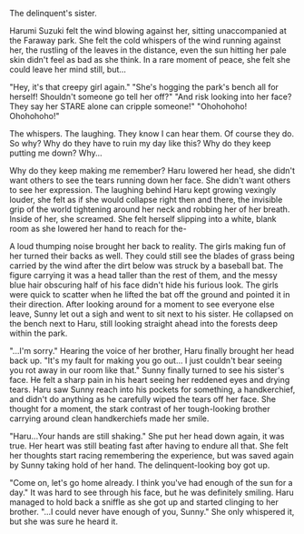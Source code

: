 The delinquent's sister.

Harumi Suzuki felt the wind blowing against her, sitting unaccompanied at the Faraway park. She felt the cold whispers of the wind running against her, the rustling of the leaves in the distance, even the sun hitting her pale skin didn't feel as bad as she think. In a rare moment of peace, she felt she could leave her mind still, but...

"Hey, it's that creepy girl again."
"She's hogging the park's bench all for herself! Shouldn't someone go tell her off?"
"And risk looking into her face? They say her STARE alone can cripple someone!"
"Ohohohoho! Ohohohoho!"

The whispers.
The laughing.
They know I can hear them. Of course they do. So why?
Why do they have to ruin my day like this?
Why do they keep putting me down?
Why...

Why do they keep making me remember?
Haru lowered her head, she didn't want others to see the tears running down her face. She didn't want others to see her expression.
The laughing behind Haru kept growing vexingly louder, she felt as if she would collapse right then and there, the invisible grip of the world tightening around her neck and robbing her of her breath. Inside of her, she screamed. She felt herself slipping into a white, blank room as she lowered her hand to reach for the-

A loud thumping noise brought her back to reality.
The girls making fun of her turned their backs as well. They could still see the blades of grass being carried by the wind after the dirt below was struck by a baseball bat. The figure carrying it was a head taller than the rest of them, and the messy blue hair obscuring half of his face didn't hide his furious look.
The girls were quick to scatter when he lifted the bat off the ground and pointed it in their direction. After looking around for a moment to see everyone else leave, Sunny let out a sigh and went to sit next to his sister.
He collapsed on the bench next to Haru, still looking straight ahead into the forests deep within the park.

"...I'm sorry."
Hearing the voice of her brother, Haru finally brought her head back up.
"It's my fault for making you go out... I just couldn't bear seeing you rot away in our room like that."
Sunny finally turned to see his sister's face. He felt a sharp pain in his heart seeing her reddened eyes and drying tears. Haru saw Sunny reach into his pockets for something, a handkerchief, and didn't do anything as he carefully wiped the tears off her face.
She thought for a moment, the stark contrast of her tough-looking brother carrying around clean handkerchiefs made her smile.

"Haru...Your hands are still shaking."
She put her head down again, it was true. Her heart was still beating fast after having to endure all that. She felt her thoughts start racing remembering the experience, but was saved again by Sunny taking hold of her hand.
The delinquent-looking boy got up.

"Come on, let's go home already. I think you've had enough of the sun for a day."
It was hard to see through his face, but he was definitely smiling. Haru managed to hold back a sniffle as she got up and started clinging to her brother.
"...I could never have enough of you, Sunny."
She only whispered it, but she was sure he heard it.